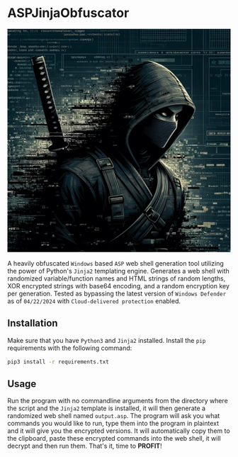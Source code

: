 # ASPJinjaObfuscator

![ninja](img/ninja.webp)

A heavily obfuscated `Windows` based `ASP` web shell generation tool utilizing the power of Python's `Jinja2` templating engine. Generates a web shell with randomized variable/function names and HTML strings of random lengths, XOR encrypted strings with base64 encoding, and a random encryption key per generation. Tested as bypassing the latest version of `Windows Defender` as of `04/22/2024` with `Cloud-delivered protection` enabled.

## Installation

Make sure that you have `Python3` and `Jinja2` installed. Install the `pip` requirements with the following command:

```bash
pip3 install -r requirements.txt
```

## Usage

Run the program with no commandline arguments from the directory where the script and the `Jinja2` template is installed, it will then generate a randomized web shell named `output.asp`. The program will ask you what commands you would like to run, type them into the program in plaintext and it will give you the encrypted versions. It will automatically copy them to the clipboard, paste these encrypted commands into the web shell, it will decrypt and then run them. That's it, time to **PROFIT**!